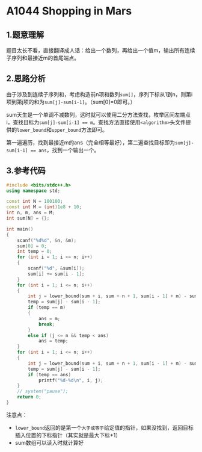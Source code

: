 # A1044 Shopping in Mars

## 1.题意理解
题目太长不看，直接翻译成人话：给出一个数列，再给出一个值m，输出所有连续子序列和最接近m的首尾端点。

## 2.思路分析
由于涉及到连续子序列和，考虑构造前n项和数列```sum[]```，序列下标从1到n，则第i项到第j项的和为```sum[j]-sum[i-1]```。（sum[0]=0即可。）

sum天生是一个单调不减数列，这时就可以使用二分方法查找，枚举区间左端点i，查找目标为```sum[j]-sum[i-1] == m```。查找方法直接使用```<algorithm>```头文件提供的```lower_bound```和```upper_bound```方法即可。

第一遍遍历，找到最接近m的ans（完全相等最好），第二遍查找目标即为```sum[j]-sum[i-1] == ans```，找到一个输出一个。

## 3.参考代码
```cpp
#include <bits/stdc++.h>
using namespace std;

const int N = 100100;
const int M = (int)1e8 + 10;
int n, m, ans = M;
int sum[N] = {};

int main()
{
    scanf("%d%d", &n, &m);
    sum[0] = 0;
    int temp = 0;
    for (int i = 1; i <= n; i++)
    {
        scanf("%d", &sum[i]);
        sum[i] += sum[i - 1];
    }
    for (int i = 1; i <= n; i++)
    {
        int j = lower_bound(sum + i, sum + n + 1, sum[i - 1] + m) - sum;
        temp = sum[j] - sum[i - 1];
        if (temp == m)
        {
            ans = m;
            break;
        }
        else if (j <= n && temp < ans)
            ans = temp;
    }
    for (int i = 1; i <= n; i++)
    {
        int j = lower_bound(sum + i, sum + n + 1, sum[i - 1] + m) - sum;
        temp = sum[j] - sum[i - 1];
        if (temp == ans)
            printf("%d-%d\n", i, j);
    }
    // system("pause");
    return 0;
}
```
注意点：
- ```lower_bound```返回的是第一个```大于或等于```给定值的指针，如果没找到，返回目标插入位置的下标指针（其实就是最大下标+1）
- sum数组可以读入时就计算好
